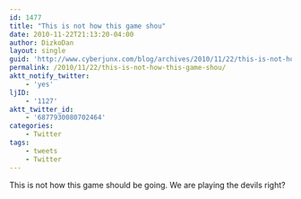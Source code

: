 ```yaml
---
id: 1477
title: "This is not how this game shou"
date: 2010-11-22T21:13:20-04:00
author: DizkoDan
layout: single
guid: 'http://www.cyberjunx.com/blog/archives/2010/11/22/this-is-not-how-this-game-shou/'
permalink: /2010/11/22/this-is-not-how-this-game-shou/
aktt_notify_twitter:
    - 'yes'
ljID:
    - '1127'
aktt_twitter_id:
    - '6877930080702464'
categories:
    - Twitter
tags:
    - tweets
    - Twitter
---
```


This is not how this game should be going. We are playing the devils right?